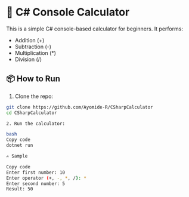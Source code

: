 # 🧮 C# Console Calculator

This is a simple C# console-based calculator for beginners. It performs:

- Addition (+)
- Subtraction (-)
- Multiplication (*)
- Division (/)

## 📦 How to Run

1. Clone the repo:
```bash
git clone https://github.com/Ayomide-R/CSharpCalculator
cd CSharpCalculator

2. Run the calculator:

bash
Copy code
dotnet run

✍️ Sample

Copy code
Enter first number: 10
Enter operator (+, -, *, /): *
Enter second number: 5
Result: 50
